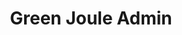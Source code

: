 ---
layout: member
weight: 50
name: Tracy Nguyen
title: Green Joule Admin
img: /assets/images/members/tracy.jpg
email: tracy.nguyen@alumni.ubc.ca
status: alumni
year: 2020
alumni_position: A Random Location (Touring the world)
biography: >
  Tracy is a third year Chemical and Biological Engineering student. She is interested in rewewable energy sources. Tracy has worked in a fuel cell research group during her first co-op and actively participates in Green Joule, a research based project on microalgae and its feasbility as an alternative energy source. 
linkedin: https://www.linkedin.com/in/nguyentracyt/
---